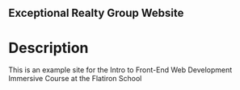 Exceptional Realty Group Website
---

# Description

This is an example site for the Intro to Front-End Web Development Immersive Course at the Flatiron School

